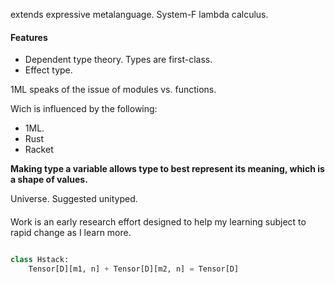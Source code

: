 
extends expressive metalanguage. System-F lambda calculus.

#### Features
* Dependent type theory. Types are first-class.
* Effect type.

1ML speaks of the issue of modules vs. functions.

Wich is influenced by the following:
- 1ML.
- Rust
- Racket

**Making type a variable allows type to best represent its meaning, which is a shape of values.**

Universe. Suggested unityped.

#### 
Work is an early research effort designed to help my learning subject to rapid change as I learn more. 

```python

class Hstack:
    Tensor[D][m1, n] + Tensor[D][m2, n] = Tensor[D]
    
```
